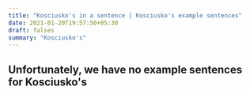 ```yaml
---
title: "Kosciusko's in a sentence | Kosciusko's example sentences"
date: 2021-01-20T19:57:50+05:30
draft: falses
summary: "Kosciusko's"
---
```

## Unfortunately, we have no example sentences for Kosciusko's                 
